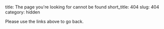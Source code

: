 title: The page you're looking for cannot be found
short_title: 404
slug: 404
category: hidden

Please use the links above to go back.
